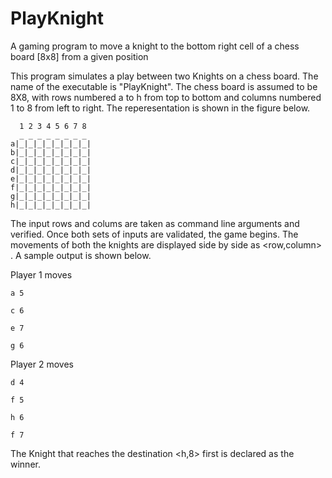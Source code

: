 # PlayKnight
A gaming program to move a knight to the bottom right cell of a chess board [8x8] from a given position

This program simulates a play between two Knights on a chess board.
The name of the executable is "PlayKnight".
The chess board is assumed to be 8X8, with rows numbered a to h from 
top to bottom and columns numbered 1 to 8 from left to right.
The reperesentation is shown in the figure below.

	  1 2 3 4 5 6 7 8
	  _ _ _ _ _ _ _ _ 	
	a|_|_|_|_|_|_|_|_|
	b|_|_|_|_|_|_|_|_|
	c|_|_|_|_|_|_|_|_|
	d|_|_|_|_|_|_|_|_|
	e|_|_|_|_|_|_|_|_|
	f|_|_|_|_|_|_|_|_|
	g|_|_|_|_|_|_|_|_|
	h|_|_|_|_|_|_|_|_|

The input rows and colums are taken as command line arguments and verified.
Once both sets of inputs are validated, the game begins.
The movements of both the knights are displayed side by side as <row,column> .
A sample output is shown below.

Player 1 moves        

    a 5
    
    c 6
    
    e 7
    
    g 6
    

Player 2 moves

    d 4
    
    f 5
    
    h 6
    
    f 7
    


The Knight that reaches the destination <h,8> first is declared as the winner.
